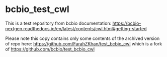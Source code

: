 # bcbio_test_cwl

This is a test repository from bcbio documentation: 
https://bcbio-nextgen.readthedocs.io/en/latest/contents/cwl.html#getting-started

Please note this copy contains  only  some contents of the archived version of repo here: https://github.com/FarahZKhan/test_bcbio_cwl which is a fork
of https://github.com/bcbio/test_bcbio_cwl
